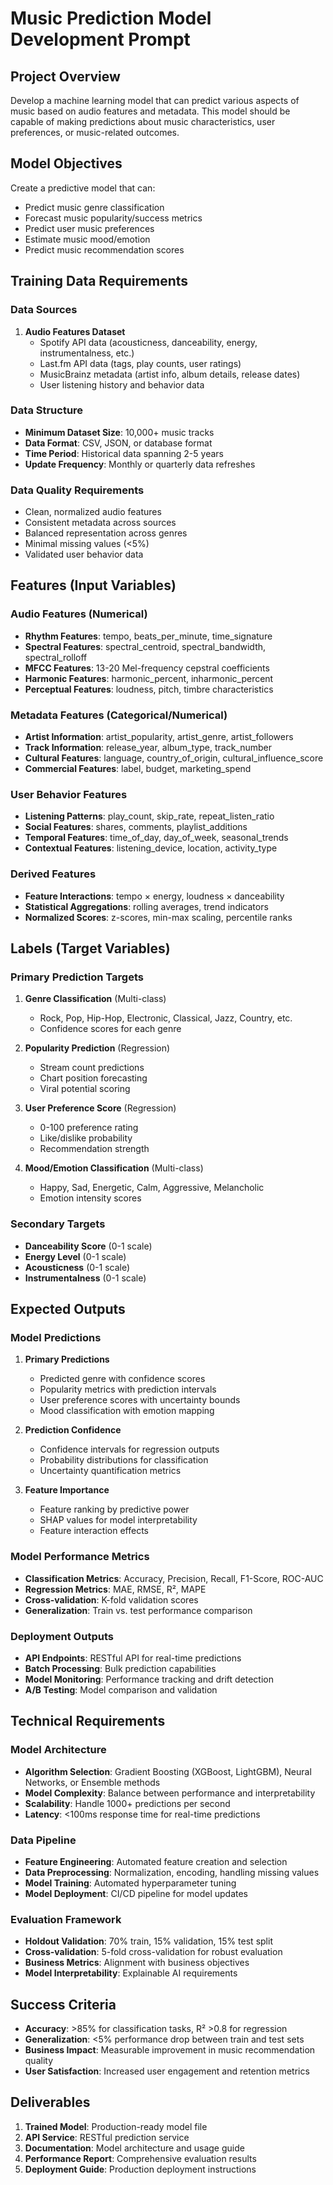 # Music Prediction Model Development Prompt

## Project Overview
Develop a machine learning model that can predict various aspects of music based on audio features and metadata. This model should be capable of making predictions about music characteristics, user preferences, or music-related outcomes.

## Model Objectives
Create a predictive model that can:
- Predict music genre classification
- Forecast music popularity/success metrics
- Predict user music preferences
- Estimate music mood/emotion
- Predict music recommendation scores

## Training Data Requirements

### Data Sources
1. **Audio Features Dataset**
   - Spotify API data (acousticness, danceability, energy, instrumentalness, etc.)
   - Last.fm API data (tags, play counts, user ratings)
   - MusicBrainz metadata (artist info, album details, release dates)
   - User listening history and behavior data

### Data Structure
- **Minimum Dataset Size**: 10,000+ music tracks
- **Data Format**: CSV, JSON, or database format
- **Time Period**: Historical data spanning 2-5 years
- **Update Frequency**: Monthly or quarterly data refreshes

### Data Quality Requirements
- Clean, normalized audio features
- Consistent metadata across sources
- Balanced representation across genres
- Minimal missing values (<5%)
- Validated user behavior data

## Features (Input Variables)

### Audio Features (Numerical)
- **Rhythm Features**: tempo, beats_per_minute, time_signature
- **Spectral Features**: spectral_centroid, spectral_bandwidth, spectral_rolloff
- **MFCC Features**: 13-20 Mel-frequency cepstral coefficients
- **Harmonic Features**: harmonic_percent, inharmonic_percent
- **Perceptual Features**: loudness, pitch, timbre characteristics

### Metadata Features (Categorical/Numerical)
- **Artist Information**: artist_popularity, artist_genre, artist_followers
- **Track Information**: release_year, album_type, track_number
- **Cultural Features**: language, country_of_origin, cultural_influence_score
- **Commercial Features**: label, budget, marketing_spend

### User Behavior Features
- **Listening Patterns**: play_count, skip_rate, repeat_listen_ratio
- **Social Features**: shares, comments, playlist_additions
- **Temporal Features**: time_of_day, day_of_week, seasonal_trends
- **Contextual Features**: listening_device, location, activity_type

### Derived Features
- **Feature Interactions**: tempo × energy, loudness × danceability
- **Statistical Aggregations**: rolling averages, trend indicators
- **Normalized Scores**: z-scores, min-max scaling, percentile ranks

## Labels (Target Variables)

### Primary Prediction Targets
1. **Genre Classification** (Multi-class)
   - Rock, Pop, Hip-Hop, Electronic, Classical, Jazz, Country, etc.
   - Confidence scores for each genre

2. **Popularity Prediction** (Regression)
   - Stream count predictions
   - Chart position forecasting
   - Viral potential scoring

3. **User Preference Score** (Regression)
   - 0-100 preference rating
   - Like/dislike probability
   - Recommendation strength

4. **Mood/Emotion Classification** (Multi-class)
   - Happy, Sad, Energetic, Calm, Aggressive, Melancholic
   - Emotion intensity scores

### Secondary Targets
- **Danceability Score** (0-1 scale)
- **Energy Level** (0-1 scale)
- **Acousticness** (0-1 scale)
- **Instrumentalness** (0-1 scale)

## Expected Outputs

### Model Predictions
1. **Primary Predictions**
   - Predicted genre with confidence scores
   - Popularity metrics with prediction intervals
   - User preference scores with uncertainty bounds
   - Mood classification with emotion mapping

2. **Prediction Confidence**
   - Confidence intervals for regression outputs
   - Probability distributions for classification
   - Uncertainty quantification metrics

3. **Feature Importance**
   - Feature ranking by predictive power
   - SHAP values for model interpretability
   - Feature interaction effects

### Model Performance Metrics
- **Classification Metrics**: Accuracy, Precision, Recall, F1-Score, ROC-AUC
- **Regression Metrics**: MAE, RMSE, R², MAPE
- **Cross-validation**: K-fold validation scores
- **Generalization**: Train vs. test performance comparison

### Deployment Outputs
- **API Endpoints**: RESTful API for real-time predictions
- **Batch Processing**: Bulk prediction capabilities
- **Model Monitoring**: Performance tracking and drift detection
- **A/B Testing**: Model comparison and validation

## Technical Requirements

### Model Architecture
- **Algorithm Selection**: Gradient Boosting (XGBoost, LightGBM), Neural Networks, or Ensemble methods
- **Model Complexity**: Balance between performance and interpretability
- **Scalability**: Handle 1000+ predictions per second
- **Latency**: <100ms response time for real-time predictions

### Data Pipeline
- **Feature Engineering**: Automated feature creation and selection
- **Data Preprocessing**: Normalization, encoding, handling missing values
- **Model Training**: Automated hyperparameter tuning
- **Model Deployment**: CI/CD pipeline for model updates

### Evaluation Framework
- **Holdout Validation**: 70% train, 15% validation, 15% test split
- **Cross-validation**: 5-fold cross-validation for robust evaluation
- **Business Metrics**: Alignment with business objectives
- **Model Interpretability**: Explainable AI requirements

## Success Criteria
- **Accuracy**: >85% for classification tasks, R² >0.8 for regression
- **Generalization**: <5% performance drop between train and test sets
- **Business Impact**: Measurable improvement in music recommendation quality
- **User Satisfaction**: Increased user engagement and retention metrics

## Deliverables
1. **Trained Model**: Production-ready model file
2. **API Service**: RESTful prediction service
3. **Documentation**: Model architecture and usage guide
4. **Performance Report**: Comprehensive evaluation results
5. **Deployment Guide**: Production deployment instructions
